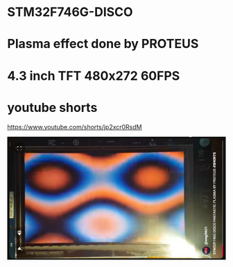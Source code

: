 # STM32F746G-DISCO

# Plasma effect done by PROTEUS

# 4.3 inch  TFT 480x272 60FPS

# youtube shorts 
https://www.youtube.com/shorts/jp2xcr0RsdM

![Screenshot](/PICTURES/plasma.png)
